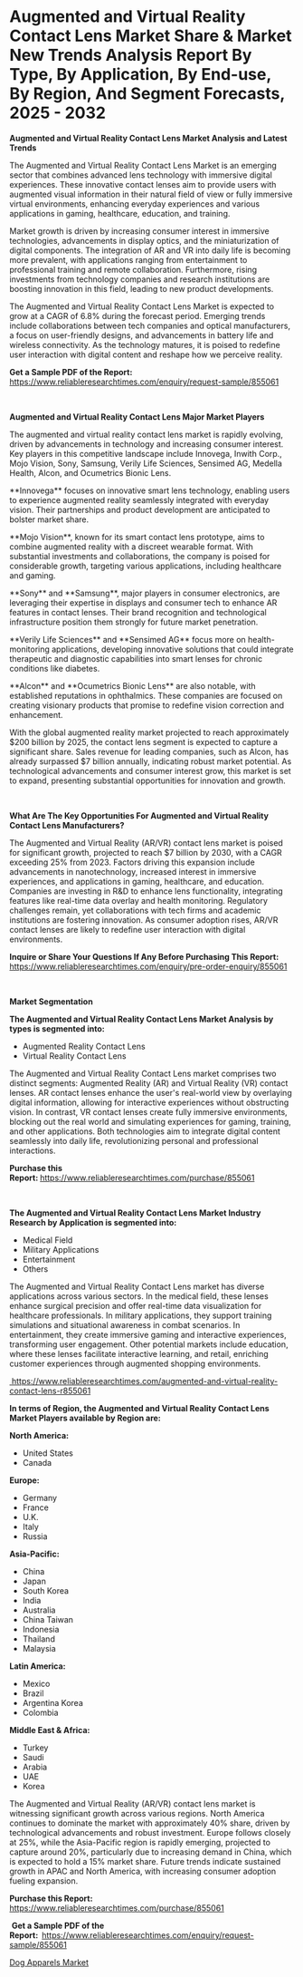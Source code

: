 <p><h1>Augmented and Virtual Reality Contact Lens Market Share & Market New Trends Analysis Report By Type, By Application, By End-use, By Region, And Segment Forecasts, 2025 - 2032</h1></p><p><strong>Augmented and Virtual Reality Contact Lens Market Analysis and Latest Trends</strong></p>
<p><p>The Augmented and Virtual Reality Contact Lens Market is an emerging sector that combines advanced lens technology with immersive digital experiences. These innovative contact lenses aim to provide users with augmented visual information in their natural field of view or fully immersive virtual environments, enhancing everyday experiences and various applications in gaming, healthcare, education, and training.</p><p>Market growth is driven by increasing consumer interest in immersive technologies, advancements in display optics, and the miniaturization of digital components. The integration of AR and VR into daily life is becoming more prevalent, with applications ranging from entertainment to professional training and remote collaboration. Furthermore, rising investments from technology companies and research institutions are boosting innovation in this field, leading to new product developments.</p><p>The Augmented and Virtual Reality Contact Lens Market is expected to grow at a CAGR of 6.8% during the forecast period. Emerging trends include collaborations between tech companies and optical manufacturers, a focus on user-friendly designs, and advancements in battery life and wireless connectivity. As the technology matures, it is poised to redefine user interaction with digital content and reshape how we perceive reality.</p></p>
<p><strong>Get a Sample PDF of the Report:&nbsp;</strong> <a href="https://www.reliableresearchtimes.com/enquiry/request-sample/855061?utm_campaign=2175&utm_medium=2&utm_source=Github&utm_content=ia&utm_term=06022025&utm_id=augmented-and-virtual-reality-contact-lens">https://www.reliableresearchtimes.com/enquiry/request-sample/855061</a></p>
<p>&nbsp;</p>
<p><strong>Augmented and Virtual Reality Contact Lens Major Market Players</strong></p>
<p><p>The augmented and virtual reality contact lens market is rapidly evolving, driven by advancements in technology and increasing consumer interest. Key players in this competitive landscape include Innovega, Inwith Corp., Mojo Vision, Sony, Samsung, Verily Life Sciences, Sensimed AG, Medella Health, Alcon, and Ocumetrics Bionic Lens.</p><p>**Innovega** focuses on innovative smart lens technology, enabling users to experience augmented reality seamlessly integrated with everyday vision. Their partnerships and product development are anticipated to bolster market share.</p><p>**Mojo Vision**, known for its smart contact lens prototype, aims to combine augmented reality with a discreet wearable format. With substantial investments and collaborations, the company is poised for considerable growth, targeting various applications, including healthcare and gaming.</p><p>**Sony** and **Samsung**, major players in consumer electronics, are leveraging their expertise in displays and consumer tech to enhance AR features in contact lenses. Their brand recognition and technological infrastructure position them strongly for future market penetration.</p><p>**Verily Life Sciences** and **Sensimed AG** focus more on health-monitoring applications, developing innovative solutions that could integrate therapeutic and diagnostic capabilities into smart lenses for chronic conditions like diabetes.</p><p>**Alcon** and **Ocumetrics Bionic Lens** are also notable, with established reputations in ophthalmics. These companies are focused on creating visionary products that promise to redefine vision correction and enhancement.</p><p>With the global augmented reality market projected to reach approximately $200 billion by 2025, the contact lens segment is expected to capture a significant share. Sales revenue for leading companies, such as Alcon, has already surpassed $7 billion annually, indicating robust market potential. As technological advancements and consumer interest grow, this market is set to expand, presenting substantial opportunities for innovation and growth.</p></p>
<p>&nbsp;</p>
<p><strong>What Are The Key Opportunities For Augmented and Virtual Reality Contact Lens Manufacturers?</strong></p>
<p><p>The Augmented and Virtual Reality (AR/VR) contact lens market is poised for significant growth, projected to reach $7 billion by 2030, with a CAGR exceeding 25% from 2023. Factors driving this expansion include advancements in nanotechnology, increased interest in immersive experiences, and applications in gaming, healthcare, and education. Companies are investing in R&D to enhance lens functionality, integrating features like real-time data overlay and health monitoring. Regulatory challenges remain, yet collaborations with tech firms and academic institutions are fostering innovation. As consumer adoption rises, AR/VR contact lenses are likely to redefine user interaction with digital environments.</p></p>
<p><strong>Inquire or Share Your Questions If Any Before Purchasing This Report:</strong> <a href="https://www.reliableresearchtimes.com/enquiry/pre-order-enquiry/855061?utm_campaign=2175&utm_medium=2&utm_source=Github&utm_content=ia&utm_term=06022025&utm_id=augmented-and-virtual-reality-contact-lens">https://www.reliableresearchtimes.com/enquiry/pre-order-enquiry/855061</a></p>
<p>&nbsp;</p>
<p><strong>Market Segmentation</strong></p>
<p><strong>The Augmented and Virtual Reality Contact Lens Market Analysis by types is segmented into:</strong></p>
<p><ul><li>Augmented Reality Contact Lens</li><li>Virtual Reality Contact Lens</li></ul></p>
<p><p>The Augmented and Virtual Reality Contact Lens market comprises two distinct segments: Augmented Reality (AR) and Virtual Reality (VR) contact lenses. AR contact lenses enhance the user's real-world view by overlaying digital information, allowing for interactive experiences without obstructing vision. In contrast, VR contact lenses create fully immersive environments, blocking out the real world and simulating experiences for gaming, training, and other applications. Both technologies aim to integrate digital content seamlessly into daily life, revolutionizing personal and professional interactions.</p></p>
<p><strong>Purchase this Report:&nbsp;</strong><a href="https://www.reliableresearchtimes.com/purchase/855061?utm_campaign=2175&utm_medium=2&utm_source=Github&utm_content=ia&utm_term=06022025&utm_id=augmented-and-virtual-reality-contact-lens">https://www.reliableresearchtimes.com/purchase/855061</a></p>
<p>&nbsp;</p>
<p><strong>The Augmented and Virtual Reality Contact Lens Market Industry Research by Application is segmented into:</strong></p>
<p><ul><li>Medical Field</li><li>Military Applications</li><li>Entertainment</li><li>Others</li></ul></p>
<p><p>The Augmented and Virtual Reality Contact Lens market has diverse applications across various sectors. In the medical field, these lenses enhance surgical precision and offer real-time data visualization for healthcare professionals. In military applications, they support training simulations and situational awareness in combat scenarios. In entertainment, they create immersive gaming and interactive experiences, transforming user engagement. Other potential markets include education, where these lenses facilitate interactive learning, and retail, enriching customer experiences through augmented shopping environments.</p></p>
<p><a href="https://www.reliableresearchtimes.com/augmented-and-virtual-reality-contact-lens-r855061?utm_campaign=2175&utm_medium=2&utm_source=Github&utm_content=ia&utm_term=06022025&utm_id=augmented-and-virtual-reality-contact-lens">&nbsp;https://www.reliableresearchtimes.com/augmented-and-virtual-reality-contact-lens-r855061</a></p>
<p><strong>In terms of Region, the Augmented and Virtual Reality Contact Lens Market Players available by Region are:</strong></p>
<p>
    <p> <strong> North America: </strong>
        <ul>
            <li>United States</li>
            <li>Canada</li>
        </ul>
        </p> 
    <p> <strong> Europe: </strong>
        <ul>
            <li>Germany</li>
            <li>France</li>
            <li>U.K.</li>
            <li>Italy</li>
            <li>Russia</li>
        </ul>
        </p> 
    <p> <strong> Asia-Pacific: </strong>
        <ul>
            <li>China</li>
            <li>Japan</li>
            <li>South Korea</li>
            <li>India</li>
            <li>Australia</li>
            <li>China Taiwan</li>
            <li>Indonesia</li>
            <li>Thailand</li>
            <li>Malaysia</li>
        </ul>
        </p> 
    <p> <strong> Latin America: </strong>
        <ul>
            <li>Mexico</li>
            <li>Brazil</li>
            <li>Argentina Korea</li>
            <li>Colombia</li>
        </ul>
        </p> 
    <p> <strong> Middle East & Africa: </strong>
        <ul>
            <li>Turkey</li>
            <li>Saudi</li>
            <li>Arabia</li>
            <li>UAE</li>
            <li>Korea</li>
        </ul>
    </p>
    </p>
<p><p>The Augmented and Virtual Reality (AR/VR) contact lens market is witnessing significant growth across various regions. North America continues to dominate the market with approximately 40% share, driven by technological advancements and robust investment. Europe follows closely at 25%, while the Asia-Pacific region is rapidly emerging, projected to capture around 20%, particularly due to increasing demand in China, which is expected to hold a 15% market share. Future trends indicate sustained growth in APAC and North America, with increasing consumer adoption fueling expansion.</p></p>
<p><strong>Purchase this Report: </strong><a href="https://www.reliableresearchtimes.com/purchase/855061?utm_campaign=2175&utm_medium=2&utm_source=Github&utm_content=ia&utm_term=06022025&utm_id=augmented-and-virtual-reality-contact-lens">https://www.reliableresearchtimes.com/purchase/855061</a></p>
<p>&nbsp;<strong>Get a Sample PDF of the Report:&nbsp;&nbsp;</strong><a href="https://www.reliableresearchtimes.com/enquiry/request-sample/855061?utm_campaign=2175&utm_medium=2&utm_source=Github&utm_content=ia&utm_term=06022025&utm_id=augmented-and-virtual-reality-contact-lens">https://www.reliableresearchtimes.com/enquiry/request-sample/855061</a></p>
<p><strong></strong></p>
<p><p><a href="https://github.com/jerhoskinson197676/Market-Research-Report-List-1/blob/main/dog-apparels-market.md?utm_campaign=2175&utm_medium=2&utm_source=Github&utm_content=ia&utm_term=06022025&utm_id=augmented-and-virtual-reality-contact-lens">Dog Apparels Market</a></p></p>